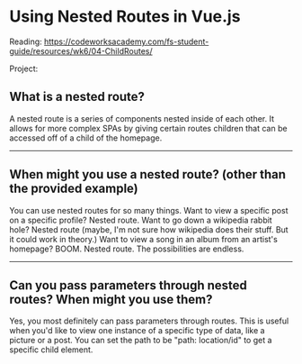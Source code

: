 # Using Nested Routes in Vue.js

Reading: https://codeworksacademy.com/fs-student-guide/resources/wk6/04-ChildRoutes/


Project: 

## What is a nested route?

A nested route is a series of components nested inside of each other. It allows for more complex SPAs by giving certain routes children that can be accessed off of a child of the homepage. 

---

## When might you use a nested route? (other than the provided example)

You can use nested routes for so many things. Want to view a specific post on a specific profile? Nested route. Want to go down a wikipedia rabbit hole? Nested route (maybe, I'm not sure how wikipedia does their stuff. But it could work in theory.) Want to view a song in an album from an artist's homepage? BOOM. Nested route. The possibilities are endless. 

---

## Can you pass parameters through nested routes? When might you use them?

Yes, you most definitely can pass parameters through routes. This is useful when you'd like to view one instance of a specific type of data, like a picture or a post. You can set the path to be "path: location/id" to get a specific child element.